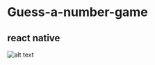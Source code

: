 # Guess-a-number-game
## react native 

![alt text](https://raw.githubusercontent.com/username/projectname/branch/path/to/img.png)